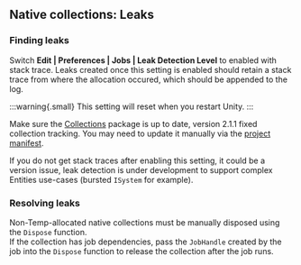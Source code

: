 ## Native collections: Leaks
### Finding leaks
Switch **Edit | Preferences | Jobs | Leak Detection Level** to enabled with stack trace. Leaks created once this setting is enabled should retain a stack trace from where the allocation occured, which should be appended to the log.

:::warning{.small}
This setting will reset when you restart Unity.
:::

Make sure the [Collections](https://docs.unity3d.com/Packages/com.unity.collections@latest) package is up to date, version 2.1.1 fixed collection tracking. You may need to update it manually via the [project manifest](https://docs.unity3d.com/Manual/upm-manifestPrj.html).

If you do not get stack traces after enabling this setting, it could be a version issue, leak detection is under development to support complex Entities use-cases (bursted `ISystem` for example).

### Resolving leaks
Non-Temp-allocated native collections must be manually disposed using the `Dispose` function.  
If the collection has job dependencies, pass the `JobHandle` created by the job into the `Dispose` function to release the collection after the job runs.